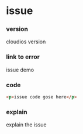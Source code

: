 # issue
### version
cloudios version
### link to error
issue demo
### code
```html
<p>issue code gose here</p>
```
### explain
explain the issue
